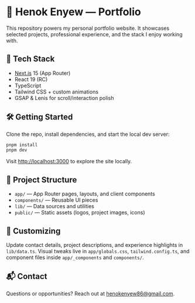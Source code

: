 # 🚀 Henok Enyew — Portfolio

This repository powers my personal portfolio website. It showcases selected projects, professional experience, and the stack I enjoy working with.

## 🧰 Tech Stack

-   [Next.js](https://nextjs.org/) 15 (App Router)
-   React 19 (RC)
-   TypeScript
-   Tailwind CSS + custom animations
-   GSAP & Lenis for scroll/interaction polish

## 🛠 Getting Started

Clone the repo, install dependencies, and start the local dev server:

```bash
pnpm install
pnpm dev
```

Visit [http://localhost:3000](http://localhost:3000) to explore the site locally.

## 📁 Project Structure

-   `app/` — App Router pages, layouts, and client components
-   `components/` — Reusable UI pieces
-   `lib/` — Data sources and utilities
-   `public/` — Static assets (logos, project images, icons)

## 🔧 Customizing

Update contact details, project descriptions, and experience highlights in `lib/data.ts`. Visual tweaks live in `app/globals.css`, `tailwind.config.ts`, and component files inside `app/_components` and `components/`.

## 📬 Contact

Questions or opportunities? Reach out at [henokenyew86@gmail.com](mailto:henokenyew86@gmail.com).

